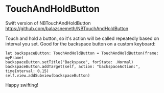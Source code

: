 # TouchAndHoldButton

Swift version of NBTouchAndHoldButton https://github.com/balazsnemeth/NBTouchAndHoldButton

Touch and hold a button, so it's action will be called repeatedly based on interval you set.
Good for the backspace button on a custom keyboard:
    
    let backspaceButton: TouchAndHoldButton = TouchAndHoldButton(frame: myFrame)
    backspaceButton.setTitle("Backspace", forState: .Normal)
    backspaceButton.addTarget(self, action: "backspaceAction:", timeInterval: 0.15)
    self.view.addSubview(backspaceButton)

Happy swifting!

